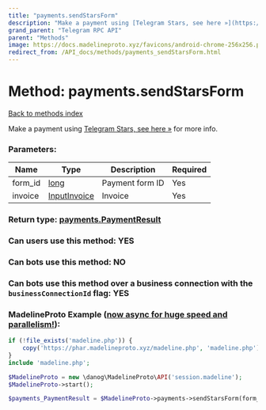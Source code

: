 ```yaml
---
title: "payments.sendStarsForm"
description: "Make a payment using [Telegram Stars, see here »](https://core.telegram.org/api/stars#using-stars) for more info."
grand_parent: "Telegram RPC API"
parent: "Methods"
image: https://docs.madelineproto.xyz/favicons/android-chrome-256x256.png
redirect_from: /API_docs/methods/payments_sendStarsForm.html
---
```

# Method: payments.sendStarsForm
[Back to methods index](index.html)



Make a payment using [Telegram Stars, see here »](https://core.telegram.org/api/stars#using-stars) for more info.

### Parameters:

| Name     |    Type       | Description | Required |
|----------|---------------|-------------|----------|
|form\_id|[long](/API_docs/types/long.html) | Payment form ID | Yes|
|invoice|[InputInvoice](/API_docs/types/InputInvoice.html) | Invoice | Yes|


### Return type: [payments.PaymentResult](/API_docs/types/payments.PaymentResult.html)

### Can users use this method: **YES**


### Can bots use this method: **NO**


### Can bots use this method over a business connection with the `businessConnectionId` flag: **YES**


### MadelineProto Example ([now async for huge speed and parallelism!](https://docs.madelineproto.xyz/docs/ASYNC.html)):


```php
if (!file_exists('madeline.php')) {
    copy('https://phar.madelineproto.xyz/madeline.php', 'madeline.php');
}
include 'madeline.php';

$MadelineProto = new \danog\MadelineProto\API('session.madeline');
$MadelineProto->start();

$payments_PaymentResult = $MadelineProto->payments->sendStarsForm(form_id: $long, invoice: $InputInvoice, );
```

